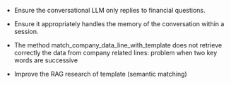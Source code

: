 


- Ensure the conversational LLM only replies to financial questions.
- Ensure it appropriately handles the memory of the conversation within a session.

- The method match_company_data_line_with_template does not retrieve correctly the data from company related lines: problem when two key words are successive

- Improve the RAG research of template (semantic matching)





